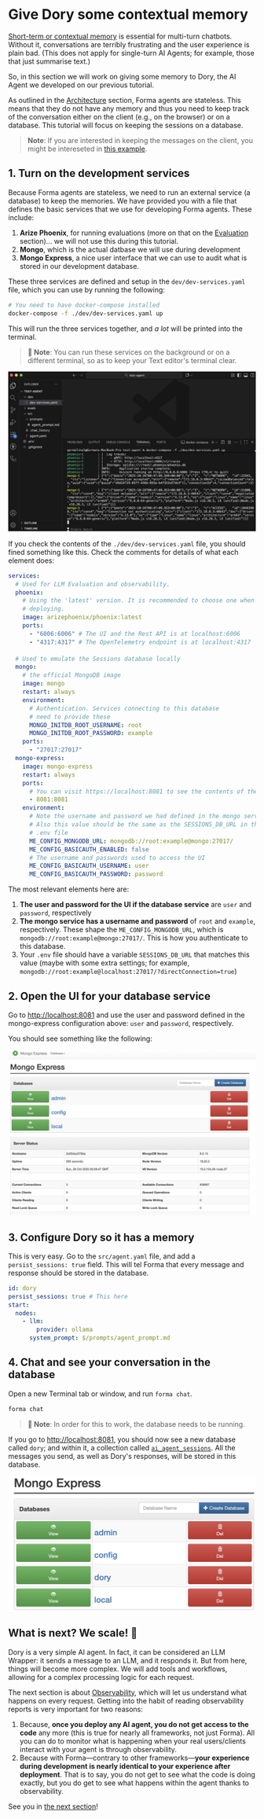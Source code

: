 # Give Dory some contextual memory

[Short-term or contextual memory](../documentation/memory.md) is essential for multi-turn chatbots. Without it, conversations are terribly frustrating and the user experience is plain bad. (This does not apply for single-turn AI Agents; for example, those that just summarise text.)

So, in this section we will work on giving some memory to Dory, the AI Agent we developed on our previous tutorial.

As outlined in the [Architecture](../documentation/architecture.md) section, Forma agents are stateless. This means that they do not have any memory and thus you need to keep track of the conversation either on the client (e.g., on the browser) or on a database. This tutorial will focus on keeping the sessions on a database.

> **Note**: If you are interested in keeping the messages on the client, you might be intereseted in [this example](../examples/clients/vercel-aisdk-5.md).

## 1. Turn on the development services

Because Forma agents are stateless, we need to run an external service (a database) to keep the memories. We have provided you with a file that defines the basic services that we use for developing Forma agents. These include:

1. **Arize Phoenix**, for running evaluations (more on that on the [Evaluation](./evaluations.md) section)... we will not use this during this tutorial.
2. **Mongo**, which is the actual datbase we will use during development
3. **Mongo Express**, a nice user interface that we can use to audit what is stored in our development database.

These three services are defined and setup in the `dev/dev-services.yaml` file, which you can use by running the following:

```sh
# You need to have docker-compose installed
docker-compose -f ./dev/dev-services.yaml up
```

This will run the three services together, and *a lot* will be printed into the terminal. 

> **📌 Note**: You can run these services on the background or on a different terminal, so as to keep your Text editor's terminal clear.

![Docker-compose up](./img/compose-up.png)


If you check the contents of the `./dev/dev-services.yaml` file, you should fined something like this. Check the comments for details of what each element does:

```yaml
services:
  # Used for LLM Evaluation and observability.
  phoenix:
    # Using the 'latest' version. It is recommended to choose one when
    # deploying.
    image: arizephoenix/phoenix:latest 
    ports:
      - "6006:6006" # The UI and the Rest API is at localhost:6006
      - "4317:4317" # The OpenTelemetry endpoint is at localhost:4317
    
  # Used to emulate the Sessions database locally
  mongo:
    # the official MongoDB image
    image: mongo
    restart: always
    environment:
      # Authentication. Services connecting to this database
      # need to provide these
      MONGO_INITDB_ROOT_USERNAME: root
      MONGO_INITDB_ROOT_PASSWORD: example
    ports:      
      - "27017:27017"
  mongo-express:
    image: mongo-express
    restart: always
    ports:
      # You can visit https://localhost:8081 to see the contents of the database
      - 8081:8081 
    environment:
      # Note the username and password we had defined in the mongo service
      # Also this value should be the same as the SESSIONS_DB_URL in the 
      # .env file
      ME_CONFIG_MONGODB_URL: mongodb://root:example@mongo:27017/
      ME_CONFIG_BASICAUTH_ENABLED: false
      # The username and passwords used to access the UI
      ME_CONFIG_BASICAUTH_USERNAME: user
      ME_CONFIG_BASICAUTH_PASSWORD: password

```

The most relevant elements here are:

1. **The user and password for the UI if the database service** are `user` and `password`, respectively
2. **The mongo service has a username and password** of `root` and `example`, respectively. These shape the `ME_CONFIG_MONGODB_URL`, which is `mongodb://root:example@mongo:27017/`. This is how you authenticate to this database.
3. Your `.env` file should have a variable `SESSIONS_DB_URL` that matches this value (maybe with some extra settings; for example, `mongodb://root:example@localhost:27017/?directConnection=true`)

## 2. Open the UI for your database service

Go to [http://localhost:8081](http://localhost:8081) and use the user and password defined in the mongo-express configuration above: `user` and `password`, respectively.

You should see something like the following:

![mongo express](./img/mongo-express.png)

## 3. Configure Dory so it has a memory

This is very easy. Go to the `src/agent.yaml` file, and add a `persist_sessions: true` field. This will tel Forma that every message and response should be stored in the database.

```yaml
id: dory
persist_sessions: true # This here
start:
  nodes:
    - llm:
        provider: ollama
      system_prompt: $/prompts/agent_prompt.md
```

## 4. Chat and see your conversation in the database

Open a new Terminal tab or window, and run `forma chat`. 

```sh
forma chat
```

> **📌 Note**: In order for this to work, the database needs to be running.

If you go to [http://localhost:8081](http://localhost:8081), you should now see a new database called `dory`; and within it, a collection called [`ai_agent_sessions`](http://localhost:8081/db/dory/ai_agent_sessions). All the messages you send, as well as Dory's responses, will be stored in this database.

![Dory Database](./img/dory-db.png)



## What is next? We scale! 🚀

Dory is a very simple AI agent. In fact, it can be considered an LLM Wrapper: it sends a message to an LLM, and it responds it. But from here, things will become more complex. We will add tools and workflows, allowing for a complex processing logic for each request.

The next section is about [Observability](./dory-traces.md), which will let us understand what happens on every request. Getting into the habit of reading observability reports is very important for two reasons:

1. Because, **once you deploy any AI agent, you do not get access to the code** any more (this is true for nearly all frameworks, not just Forma). All you can do to monitor what is happening when your real users/clients interact with your agent is through observability.
2. Because with Forma—contrary to other frameworks—**your experience during development is nearly identical to your experience after deployment**. That is to say, you do not get to see what the code is doing exactly, but you do get to see what happens within the agent thanks to observability.

See you in [the next section](./dory-traces.md)!